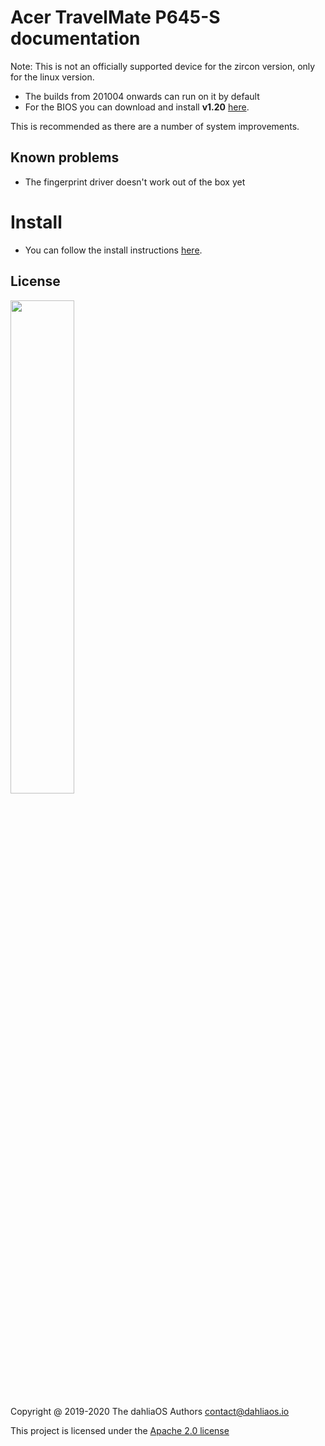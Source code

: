# Acer TravelMate P645-S documentation

Note: This is not an officially supported device for the zircon version, only for the linux version.

- The builds from 201004 onwards can run on it by default
- For the BIOS you can download and install **v1.20** [here](https://global-download.acer.com/GDFiles/BIOS/BIOS/BIOS_Acer_1.20_A_A.zip?acerid=636815760869299568&Step1=NOTEBOOK&Step2=TRAVELMATE&Step3=TRAVELMATE%20P645-S&OS=10M1&LC=en&BC=ACER&SC=AAP_1).

This is recommended as there are a number of system improvements.

## Known problems

- The fingerprint driver doesn't work out of the box yet

# Install

- You can follow the install instructions [here](../run%20dahliaOS/x86_64-efi.md).

## License

<p align="left">
  <img width="45%" src="https://github.com/dahlia-os/brand/blob/master/Logo%20SVGs/dahliaOS%20logo%20with%20text%20(drop%20shadow).svg"
</p>

Copyright @ 2019-2020 The dahliaOS Authors contact@dahliaos.io

This project is licensed under the [Apache 2.0 license](https://github.com/dahlia-os/documentation/blob/master/LICENSE)
